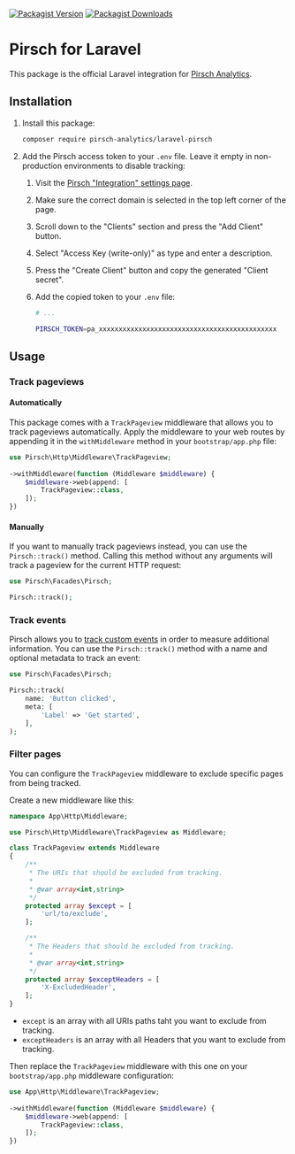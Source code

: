 [![Packagist Version](https://img.shields.io/packagist/v/pirsch-analytics/laravel-pirsch)](https://packagist.org/packages/pirsch-analytics/laravel-pirsch)
[![Packagist Downloads](https://img.shields.io/packagist/dt/pirsch-analytics/laravel-pirsch)](https://packagist.org/packages/pirsch-analytics/laravel-pirsch/stats)

# Pirsch for Laravel

This package is the official Laravel integration for [Pirsch Analytics](https://pirsch.io).

## Installation

1. Install this package:
   ```bash
   composer require pirsch-analytics/laravel-pirsch
   ```
2. Add the Pirsch access token to your `.env` file. Leave it empty in non-production environments to disable tracking:

   1. Visit the [Pirsch "Integration" settings page](https://dashboard.pirsch.io/settings/integration).
   2. Make sure the correct domain is selected in the top left corner of the page.
   3. Scroll down to the "Clients" section and press the "Add Client" button.
   4. Select "Access Key (write-only)" as type and enter a description.
   5. Press the "Create Client" button and copy the generated "Client secret".
   6. Add the copied token to your `.env` file:

      ```bash
      # ...

      PIRSCH_TOKEN=pa_xxxxxxxxxxxxxxxxxxxxxxxxxxxxxxxxxxxxxxxxxxxxx
      ```

## Usage

### Track pageviews

#### Automatically

This package comes with a `TrackPageview` middleware that allows you to track pageviews automatically.
Apply the middleware to your web routes by appending it in the `withMiddleware` method in your `bootstrap/app.php` file:

```php
use Pirsch\Http\Middleware\TrackPageview;
     
->withMiddleware(function (Middleware $middleware) {
    $middleware->web(append: [
        TrackPageview::class,
    ]);
})
```

#### Manually

If you want to manually track pageviews instead, you can use the `Pirsch::track()` method.
Calling this method without any arguments will track a pageview for the current HTTP request:

```php
use Pirsch\Facades\Pirsch;

Pirsch::track();
```

### Track events

Pirsch allows you to [track custom events](https://docs.pirsch.io/dashboard/events) in order to measure additional information.
You can use the `Pirsch::track()` method with a name and optional metadata to track an event:

```php
use Pirsch\Facades\Pirsch;

Pirsch::track(
    name: 'Button clicked',
    meta: [
        'Label' => 'Get started',
    ],
);
```

### Filter pages

You can configure the `TrackPageview` middleware to exclude specific pages from being tracked.

Create a new middleware like this:

```php
namespace App\Http\Middleware;

use Pirsch\Http\Middleware\TrackPageview as Middleware;

class TrackPageview extends Middleware
{
    /**
     * The URIs that should be excluded from tracking.
     *
     * @var array<int,string>
     */
    protected array $except = [
        'url/to/exclude',
    ];

    /**
     * The Headers that should be excluded from tracking.
     *
     * @var array<int,string>
     */
    protected array $exceptHeaders = [
        'X-ExcludedHeader',
    ];
}
```

- `except` is an array with all URIs paths taht you want to exclude from tracking.
- `exceptHeaders` is an array with all Headers that you want to exclude from tracking.

Then replace the `TrackPageview` middleware with this one on your `bootstrap/app.php` middleware configuration:

```php
use App\Http\Middleware\TrackPageview;
     
->withMiddleware(function (Middleware $middleware) {
    $middleware->web(append: [
        TrackPageview::class,
    ]);
})
```
